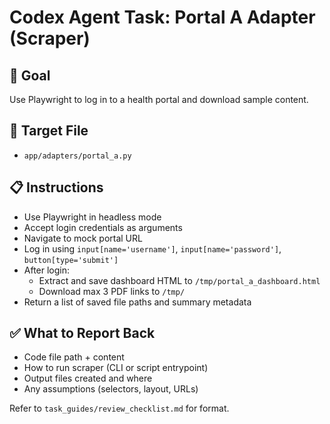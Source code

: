 # Codex Agent Task: Portal A Adapter (Scraper)

## 🎯 Goal
Use Playwright to log in to a health portal and download sample content.

## 📂 Target File
- `app/adapters/portal_a.py`

## 📋 Instructions
- Use Playwright in headless mode
- Accept login credentials as arguments
- Navigate to mock portal URL
- Log in using `input[name='username']`, `input[name='password']`, `button[type='submit']`
- After login:
  - Extract and save dashboard HTML to `/tmp/portal_a_dashboard.html`
  - Download max 3 PDF links to `/tmp/`
- Return a list of saved file paths and summary metadata

## ✅ What to Report Back
- Code file path + content
- How to run scraper (CLI or script entrypoint)
- Output files created and where
- Any assumptions (selectors, layout, URLs)

Refer to `task_guides/review_checklist.md` for format.